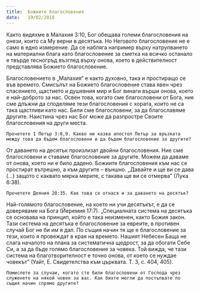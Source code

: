 ```yaml
---
title:  Божиите благословения
date:   19/02/2018
---
```


Както видяхме в Малахия 3:10, Бог обещава големи благословения на онези, които са Му верни в десятъка. Но Неговото благословение не е само в едно измерение. Да се набляга например върху натрупването на материални блага като благословение за сметка на всичко останало е твърде тесногръд възглед върху онова, което в действителност представлява Божието благословение.

Благословението в „Малахия“ е както духовно, така и простиращо се във времето. Смисълът на Божието благословение става явен чрез спасението, щастието и душевния мир и Бог винаги върши онова, което е най-доброто за нас. Освен това, когато сме благословени от Бога, ние сме длъжни да споделяме тези благословения с хората, които не са така щастливи като нас. Били сме благословени, за да благославяме другите. Наистина чрез нас Бог може да разпростре Своите благословения на други места.

`Прочетете 1 Петър 3:8,9. Какво ни казва апостол Петър за връзката между това да бъдем благословени и да бъдем благословение за другите?`

От даването на десятък произлизат двойни благословения. Ние сме благословени и ставаме благословение за другите. Можем да даваме от онова, което ни е било дадено. Божиите благословения към нас се простират вътрешно, а към другите – външно. „Давайте и ще ви се дава (...) защото с каквато мярка мерите, с такава ще ви се отмерва” (Лука 6:38).

`Прочетете Деяния 20:35. Как това се отнася и за даването на десятък?`

Най-голямото благословение, на което ни учи десятъкът, е да се доверяваме на Бога (Йеремия 17:7). „Специалната система на десятъка се основава на принцип, който е така неизменен, както Божия закон. Тази система на десятъка е благословение за евреите, в противен случай Бог не би им я дал. По същия начин тя ще е благословение за тези, които я провеждат в края на времето. Нашият Небесен Баща не слага началото на плана за систематична щедрост, за да обогати Себе Си, а за да бъде голямо благословение за човека. Той вижда, че тази система на благотворителност е точно онова, от което се нуждае човекът” (Уайт, Е. Свидетелства към църквата. Т. 3, с. 404, 405).

`Помислете за случаи, когато сте били благословени от Господа чрез служенето на някой човек за вас. Как бихте могли да постъпвате по същия начин спрямо другите?`